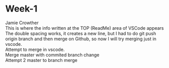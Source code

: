 # Week-1
Jamie Crowther  
This is where the info written at the TOP (ReadMe) area of VSCode appears  
The double spacing works, it creates a new line, but I had to do git push origin branch and then merge on Github, so now I will try merging just in vscode.  
Attempt to merge in vscode.  
Merge master with commited branch change  
Attempt 2 master to branch merge